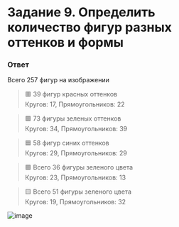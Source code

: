 # Задание 9. Определить количество фигур разных оттенков и формы

### Ответ

Всего 257 фигур на изображении

> 🟥 39 фигур красных оттенков  
> Кругов: 17, Прямоугольников: 22

> 🟩 73 фигуры зеленых оттенков  
> Кругов: 34, Прямоугольников: 39

> 🟦 58 фигур синих оттенков  
> Кругов: 29, Прямоугольников: 29

> 🟪 Всего 36 фигуры зеленого цвета  
> Кругов: 23, Прямоугольников: 13

> 🟨 Всего 51 фигуры зеленого цвета  
> Кругов: 19, Прямоугольников: 32

![image](https://github.com/svyatoslavlipatov/Introduction-to-Computer-Vision/assets/92099105/507d9544-7822-4ebe-a693-32b0f599af5c)
